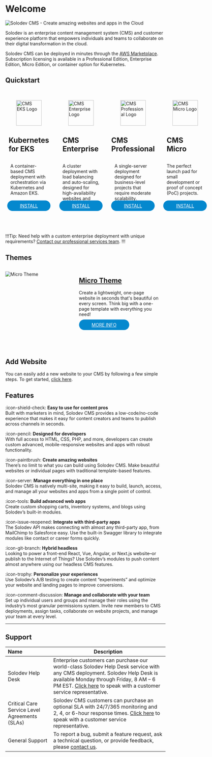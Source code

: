 # Welcome

<p><img src="../images/solodev-banner.png" alt="Solodev CMS - Create amazing websites and apps in the Cloud"></p>

Solodev is an enterprise content management system (CMS) and customer experience platform that empowers individuals and teams to collaborate on their digital transformation in the cloud.

Solodev CMS can be deployed in minutes through the <a href="https://aws.amazon.com/marketplace/seller-profile?id=8e11c912-6253-41b8-b065-bf32bd27911b" target="_blank" rel="noopener noreferrer">AWS Marketplace</a>. Subscription licensing is available in a Professional Edition, Enterprise Edition, Micro Edition, or container option for Kubernetes.

## Quickstart

<div style="display: flex; align-items: self-start; margin-bottom: 1rem;">
  <div style="width: 23%; margin: 1rem 1rem 2rem 0; margin-top: 1rem; display: flex; align-items: center; justify-content: center; flex-direction: column; float: left; padding: 1rem;" class="text-center border">
    <img src="../../images/quickstart/cms-eks-logo.jpg" alt="CMS EKS Logo" style="width: 80px;">
    <h2 style="margin-top: 2rem; font-size: 1.4rem;">Kubernetes for EKS</h2>
    <p style="font-size: .88rem; height: 95px;">A container-based CMS deployment with orchestration via Kubernetes and Amazon EKS.</p>
    <p style="margin-top: 1rem;"><a href="/quickstart/solodev-cms-for-kubernetes" style="background-color: #0488ce; color: #fff; padding: .5rem 2.5rem; border-radius: 20px;">INSTALL</a></p>
  </div>

  <div style="width: 23%; margin: 1rem 1rem 2rem 0; display: flex; align-items: center; justify-content: center; flex-direction: column; float: left; padding: 1rem;" class="text-center border">
    <img src="../../images/quickstart/cms-enterprise-logo.jpg" alt="CMS Enterprise Logo" style="width: 80px;">
    <h2 style="margin-top: 2rem; font-size: 1.4rem;">CMS Enterprise</h2>
    <p style="font-size: .88rem; height: 95px;">A cluster deployment with load balancing and auto-scaling, designed for high-availability websites and apps.</p>
    <p style="margin-top: 1rem;"><a href="/quickstart/solodev-enterprise" style="background-color: #0488ce; color: #fff; padding: .5rem 2.5rem; border-radius: 20px;">INSTALL</a></p>
  </div>

  <div style="width: 23%; margin: 1rem 1rem 2rem 0; display: flex; align-items: center; justify-content: center; flex-direction: column; float: left; padding: 1rem;" class="text-center border">
    <img src="../../images/quickstart/cms-pro-logo.jpg" alt="CMS Professional Logo" style="width: 80px;">
    <h2 style="margin-top: 2rem; font-size: 1.4rem;">CMS Professional</h2>
    <p style="font-size: .88rem; height: 95px;">A single-server deployment designed for business-level projects that require moderate scalability.</p>
    <p style="margin-top: 1rem;"><a href="/quickstart/solodev-pro" style="background-color: #0488ce; color: #fff; padding: .5rem 2.5rem; border-radius: 20px;">INSTALL</a></p>
  </div>

  <div style="width: 23%;  margin: 1rem 0 2rem; display: flex; align-items: center; justify-content: center; flex-direction: column; float: left; padding: 1rem;" class="text-center border">
    <img src="../../images/quickstart/micro/solodev-micro.png" alt="CMS Micro Logo" style="width: 80px;">
    <h2 style="margin-top: 2rem; font-size: 1.4rem;">CMS Micro</h2>
    <p style="font-size: .88rem; height: 95px;">The perfect launch pad for small development or proof of concept (PoC) projects.</p>
    <p style="margin-top: 1rem;"><a href="/quickstart/solodev-micro" style="background-color: #0488ce; color: #fff; padding: .5rem 2.5rem; border-radius: 20px;">INSTALL</a></p>
  </div>
</div>

!!!Tip:
Need help with a custom enterprise deployment with unique requirements? [Contact our professional services team](mailto:sales@solodev.com).
!!!

## Themes

<div class="border p-4" style="height: 255px; margin-bottom: 20px;">
  <div style="width: 40%; float: left;">
    <p><img src="../../images/themes/micro-theme.jpg" alt="Micro Theme"></p>
  </div>
  <div style="width: 50%; float: left; padding-left: 30px;">
    <h2><a href="/themes/micro">Micro Theme</a></h2>
    <p class="mt-3">Create a lightweight, one-page website in seconds that's beautiful on every screen. Think big with a one-page template with everything you need!</p>
    <p style="margin-top: 1rem;"><a href="/themes/micro" style="background-color: #0488ce; color: #fff; padding: .5rem 2.5rem; border-radius: 20px;">MORE INFO</a></p>
  </div>
</div>

## Add Website

You can easily add a new website to your CMS by following a few simple steps. To get started, [click here](/workspace/websites/add-website/).

## Features

:icon-shield-check: <span class="ml-2">**Easy to use for content pros**</span><br>
Built with marketers in mind, Solodev CMS provides a low-code/no-code experience that makes it easy for content creators and teams to publish across channels in seconds. 

:icon-pencil: <span class="ml-2">**Designed for developers**</span><br>
With full access to HTML, CSS, PHP, and more, developers can create custom advanced, mobile-responsive websites and apps with robust functionality. 

:icon-paintbrush: <span class="ml-2">**Create amazing websites**</span><br>
There’s no limit to what you can build using Solodev CMS. Make beautiful websites or individual pages with traditional template-based features. 

:icon-server: <span class="ml-2">**Manage everything in one place**</span><br>
Solodev CMS is natively multi-site, making it easy to build, launch, access, and manage all your websites and apps from a single point of control. 

:icon-tools: <span class="ml-2">**Build advanced web apps**</span><br>
Create custom shopping carts, inventory systems, and blogs using Solodev’s built-in modules.

:icon-issue-reopened: <span class="ml-2">**Integrate with third-party apps**</span><br>
The Solodev API makes connecting with almost any third-party app, from MailChimp to Salesforce easy. Use the built-in Swagger library to integrate modules like contact or career forms quickly. 

:icon-git-branch: <span class="ml-2">**Hybrid headless**</span><br>
Looking to power a front-end React, Vue, Angular, or Next.js website–or publish to the Internet of Things? Use Solodev’s modules to push content almost anywhere using our headless CMS features. 

:icon-trophy: <span class="ml-2">**Personalize your experiences**</span><br>
Use Solodev’s A/B testing to create content “experiments” and optimize your website and landing pages to improve conversions. 

:icon-comment-discussion: <span class="ml-2">**Manage and collaborate with your team**</span><br>
Set up individual users and groups and manage their roles using the industry’s most granular permissions system. Invite new members to CMS deployments, assign tasks, collaborate on website projects, and manage your team at every level. 

---

## Support 

**Name** | **Description** 
:--- | ---
Solodev Help Desk | Enterprise customers can purchase our world-class Solodev Help Desk service with any CMS deployment. Solodev Help Desk is available Monday through Friday, 8 AM – 6 PM EST. [Click here](mailto:sales@solodev.com) to speak with a customer service representative. 
Critical Care Service Level Agreements (SLAs) | Solodev CMS customers can purchase an optional SLA with 24/7/365 monitoring and 2, 4, or 6-hour response times. [Click here](mailto:sales@solodev.com) to speak with a customer service representative.
General Support | To report a bug, submit a feature request, ask a technical question, or provide feedback, please <a href="https://www.solodev.com/contact/" target="_blank" rel="noopener noreferrer">contact us</a>.
